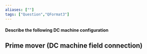 ```yaml
---
aliases: [""]
tags: ["Question","QFormat3"]
---
```


#### Describe the following DC machine configuration
## Prime mover (DC machine field connection)

